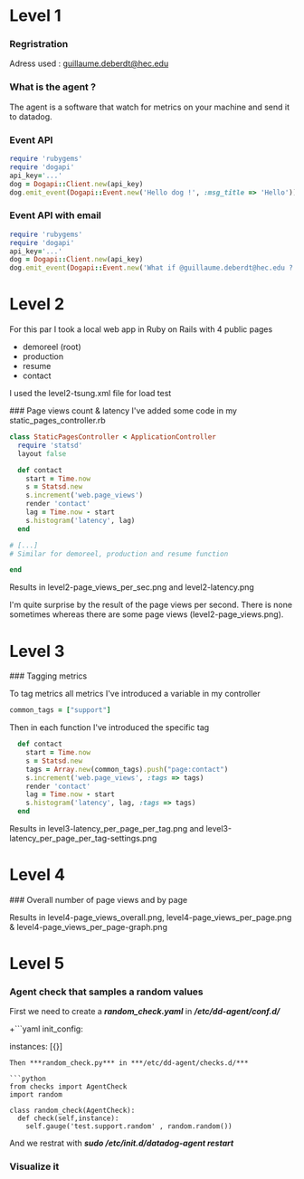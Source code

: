 # Level 1

### Regristration
Adress used : guillaume.deberdt@hec.edu

### What is the agent ?
The agent is a software that watch for metrics on your machine and send it to datadog.

### Event API
```ruby
require 'rubygems'
require 'dogapi'
api_key='...'
dog = Dogapi::Client.new(api_key)
dog.emit_event(Dogapi::Event.new('Hello dog !', :msg_title => 'Hello'))
```

### Event API with email
```ruby
require 'rubygems'
require 'dogapi'
api_key='...'
dog = Dogapi::Client.new(api_key)
dog.emit_event(Dogapi::Event.new('What if @guillaume.deberdt@hec.edu ?', :msg_title => 'Mailing with mention'))
```

# Level 2

For this par I took a local web app in Ruby on Rails with 4 public pages
* demoreel (root)
* production
* resume
* contact

I used the level2-tsung.xml file for load test

### Page views count & latency
I've added some code in my static_pages_controller.rb

```ruby
class StaticPagesController < ApplicationController
  require 'statsd'
  layout false

  def contact
    start = Time.now
    s = Statsd.new
    s.increment('web.page_views')
    render 'contact'
    lag = Time.now - start
    s.histogram('latency', lag)
  end

# [...]
# Similar for demoreel, production and resume function

end
```
Results in level2-page_views_per_sec.png and level2-latency.png

I'm quite surprise by the result of the page views per second. There is none sometimes whereas there are some page views (level2-page_views.png).

# Level 3

### Tagging metrics

To tag metrics all metrics I've introduced a variable in my controller 
```ruby
common_tags = ["support"]
```

Then in each function I've introduced the specific tag
```ruby
  def contact
    start = Time.now
    s = Statsd.new
    tags = Array.new(common_tags).push("page:contact")
    s.increment('web.page_views', :tags => tags)
    render 'contact'
    lag = Time.now - start
    s.histogram('latency', lag, :tags => tags)
  end
```

Results in level3-latency_per_page_per_tag.png and level3-latency_per_page_per_tag-settings.png

# Level 4

### Overall number of page views and by page

Results in level4-page_views_overall.png, level4-page_views_per_page.png & level4-page_views_per_page-graph.png

# Level 5

### Agent check that samples a random values

First we need to create a ***random_check.yaml*** in ***/etc/dd-agent/conf.d/***

+```yaml
init_config:

instances:
  [{}]
```
Then ***random_check.py*** in ***/etc/dd-agent/checks.d/***

```python
from checks import AgentCheck
import random

class random_check(AgentCheck):
  def check(self,instance):
    self.gauge('test.support.random' , random.random())
```
And we restrat with ***sudo /etc/init.d/datadog-agent restart***

### Visualize it

